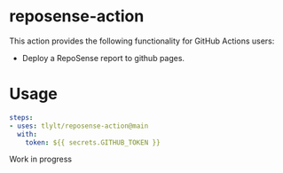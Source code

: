 # reposense-action

This action provides the following functionality for GitHub Actions users:

- Deploy a RepoSense report to github pages.

# Usage

```yaml
steps:
- uses: tlylt/reposense-action@main
  with:
    token: ${{ secrets.GITHUB_TOKEN }}
```

Work in progress